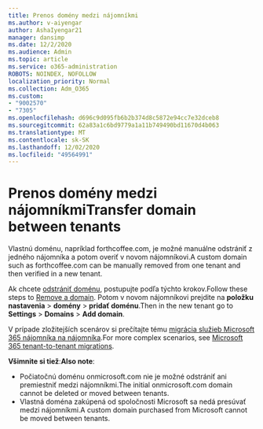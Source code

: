 ```yaml
---
title: Prenos domény medzi nájomníkmi
ms.author: v-aiyengar
author: AshaIyengar21
manager: dansimp
ms.date: 12/2/2020
ms.audience: Admin
ms.topic: article
ms.service: o365-administration
ROBOTS: NOINDEX, NOFOLLOW
localization_priority: Normal
ms.collection: Adm_O365
ms.custom:
- "9002570"
- "7305"
ms.openlocfilehash: d696c9d095fb6b2b374d8c5872e94cc7e32dceb8
ms.sourcegitcommit: 62a83a1c6bd9779a1a11b749490bd11670d4b063
ms.translationtype: MT
ms.contentlocale: sk-SK
ms.lasthandoff: 12/02/2020
ms.locfileid: "49564991"
---
```

# <a name="transfer-domain-between-tenants"></a><span data-ttu-id="930de-102">Prenos domény medzi nájomníkmi</span><span class="sxs-lookup"><span data-stu-id="930de-102">Transfer domain between tenants</span></span>

<span data-ttu-id="930de-103">Vlastnú doménu, napríklad forthcoffee.com, je možné manuálne odstrániť z jedného nájomníka a potom overiť v novom nájomníkovi.</span><span class="sxs-lookup"><span data-stu-id="930de-103">A custom domain such as forthcoffee.com can be manually removed from one tenant and then verified in a new tenant.</span></span>

<span data-ttu-id="930de-104">Ak chcete [odstrániť doménu](https://docs.microsoft.com/microsoft-365/admin/get-help-with-domains/remove-a-domain), postupujte podľa týchto krokov.</span><span class="sxs-lookup"><span data-stu-id="930de-104">Follow these steps to [Remove a domain](https://docs.microsoft.com/microsoft-365/admin/get-help-with-domains/remove-a-domain).</span></span> <span data-ttu-id="930de-105">Potom v novom nájomníkovi prejdite na **položku nastavenia**  >  **domény**  >  **pridať doménu**.</span><span class="sxs-lookup"><span data-stu-id="930de-105">Then in the new tenant go to **Settings** > **Domains** > **Add domain**.</span></span>

<span data-ttu-id="930de-106">V prípade zložitejších scenárov si prečítajte tému [migrácia služieb Microsoft 365 nájomníka na nájomníka](https://docs.microsoft.com/microsoft-365/enterprise/microsoft-365-tenant-to-tenant-migrations).</span><span class="sxs-lookup"><span data-stu-id="930de-106">For more complex scenarios, see [Microsoft 365 tenant-to-tenant migrations](https://docs.microsoft.com/microsoft-365/enterprise/microsoft-365-tenant-to-tenant-migrations).</span></span>

<span data-ttu-id="930de-107">**Všimnite si tiež**:</span><span class="sxs-lookup"><span data-stu-id="930de-107">**Also note**:</span></span>
- <span data-ttu-id="930de-108">Počiatočnú doménu onmicrosoft.com nie je možné odstrániť ani premiestniť medzi nájomníkmi.</span><span class="sxs-lookup"><span data-stu-id="930de-108">The initial onmicrosoft.com domain cannot be deleted or moved between tenants.</span></span>
- <span data-ttu-id="930de-109">Vlastná doména zakúpená od spoločnosti Microsoft sa nedá presúvať medzi nájomníkmi.</span><span class="sxs-lookup"><span data-stu-id="930de-109">A custom domain purchased from Microsoft cannot be moved between tenants.</span></span>
